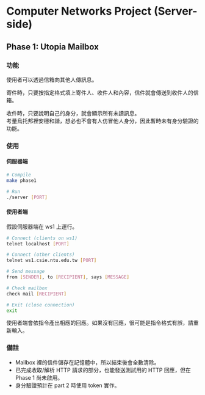 # Computer Networks Project (Server-side)

## Phase 1: Utopia Mailbox

### 功能

使用者可以透過信箱向其他人傳訊息。

寄件時，只要按指定格式填上寄件人、收件人和內容，信件就會傳送到收件人的信箱。

收件時，只要說明自己的身分，就會顯示所有未讀訊息。  
考量烏托邦裡安穩和諧，想必也不會有人仿冒他人身分，因此暫時未有身分驗證的功能。

### 使用

#### 伺服器端

```bash
# Compile
make phase1

# Run
./server [PORT]
```

#### 使用者端

假設伺服器端在 ws1 上運行。

```bash
# Connect (clients on ws1)
telnet localhost [PORT]

# Connect (other clients)
telnet ws1.csie.ntu.edu.tw [PORT]

# Send message
from [SENDER], to [RECIPIENT], says [MESSAGE]

# Check mailbox
check mail [RECIPIENT]

# Exit (close connection)
exit
```

使用者端會依指令產出相應的回應。如果沒有回應，很可能是指令格式有誤，請重新輸入。

### 備註

- Mailbox 裡的信件儲存在記憶體中，所以結束後會全數清除。
- 已完成收取/解析 HTTP 請求的部分，也能發送測試用的 HTTP 回應，但在 Phase 1 尚未啟用。
- 身分驗證預計在 part 2 時使用 token 實作。
